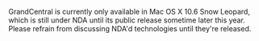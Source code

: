 GrandCentral is currently only available in Mac OS X 10.6 Snow Leopard, which is still under NDA until its public release sometime later this year. Please refrain from discussing NDA'd technologies until they're released.
